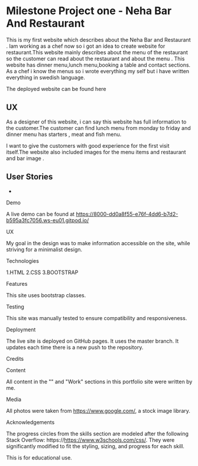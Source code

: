 # Milestone Project one - Neha Bar And Restaurant

This is my first website which describes about the Neha Bar and Restaurant . Iam working as a chef now so i got an
idea to create website for restaurant.This website mainly describes about the menu of the restaurant so the customer
 can read  about the restaurant and about the menu . This website has dinner menu,lunch menu,booking a table and contact
 sections. As a chef i know the menus so i wrote everything my self but i have written everything in swedish language.

The deployed website can be found here

## UX

As a designer of this website, i can say this website has full information  to the customer.The customer can find
lunch menu from monday to friday and dinner menu has starters , meat and fish menu.

 I want to give the customers with good experience for the first visit itself.The website also included images  for 
 the menu items  and restaurant and bar image .

 ## User Stories

- 


 Demo

A live demo can be found at https://8000-dd0a8f55-e76f-4dd6-b7d2-b595a3fc7056.ws-eu01.gitpod.io/

UX

My goal in the design was to make information accessible on the site, while striving for a minimalist design.

Technologies

1.HTML
2.CSS
3.BOOTSTRAP

Features

This site uses bootstrap classes.

Testing

This site was manually tested to ensure compatibility and responsiveness.

Deployment

The live site is deployed on GitHub pages. It uses the master branch. It updates each time there is a new push to the repository.

Credits

Content

All content in the "" and "Work" sections in this portfolio site were written by me.

Media

All photos were taken from https://www.google.com/, a stock image library.

Acknowledgements

The progress circles from the skills section are modeled after the following Stack Overflow: https://https://www.w3schools.com/css/. They were significantly modified to fit the styling, sizing, and progress for each skill.

This is for educational use.


